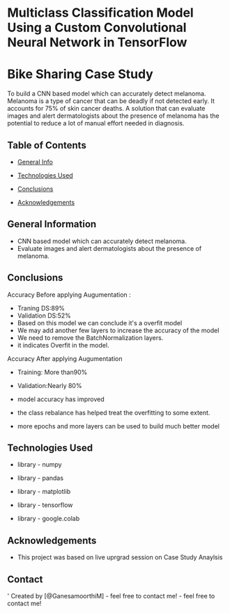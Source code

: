 
# Multiclass Classification Model Using a Custom Convolutional Neural Network in TensorFlow 

# Bike Sharing Case Study

To build a CNN based model which can accurately detect melanoma. Melanoma is a type of cancer that can be deadly if not detected early. It accounts for 75% of skin cancer deaths. A solution that can evaluate images and alert dermatologists about the presence of melanoma has the potential to reduce a lot of manual effort needed in diagnosis.





## Table of Contents

* [General Info](#general-information)
* [Technologies Used](#technologies-used)

* [Conclusions](#conclusions)

* [Acknowledgements](#acknowledgements)



<!-- You can include any other section that is pertinent to your problem -->


## General Information

- CNN based model which can accurately detect melanoma.
- Evaluate images and alert dermatologists about the presence of melanoma. 

## Conclusions

Accuracy Before applying Augumentation :
-   Traning DS:89%
-   Validation DS:52%
-   Based on this model we can conclude it's a overfit model
-   We may add another few layers to increase the accuracy of the model
-   We need to remove the BatchNormalization layers.
-   it indicates Overfit in the model.

Accuracy After applying Augumentation
-   Training: More than90% 
-   Validation:Nearly 80%
-   model accuracy has improved
-   the class rebalance has helped treat the overfitting to some extent.

- more epochs and more layers can be used to build much better model
<!-- You don't have to answer all the questions - just the ones relevant to your project. -->



## Technologies Used

- library - numpy

- library - pandas
- library - matplotlib
- library - tensorflow
- library - google.colab


<!-- As the libraries versions keep on changing, it is recommended to mention the version of library used in this project -->



## Acknowledgements

- This project was based on live uprgrad session on Case Study Anaylsis



## Contact
'
Created by [@GanesamoorthiM] - feel free to contact me! - feel free to contact me!


<!-- Optional -->
<!-- ## License -->
<!-- This project is open source and available under the [... License](). -->

<!-- You don't have to include all sections - just the one's relevant to your project -->
